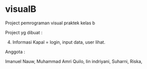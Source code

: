 # visualB
Project pemrograman visual praktek kelas b

Project yg dibuat :

4. Informasi Kapal = login, input data, user lihat.

Anggota : 

Imanuel Nauw,
Muhammad Amri Quilo,
Iin indriyani,
Suharni,
Riska,

